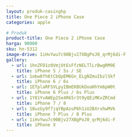 ```yaml
---
layout: produk-casinghp
title: One Piece 2 iPhone Case
categories: apple

# Produk
product-title: One Piece 2 iPhone Case
harga: 90000
sku: hn-5312
image-drive: 1iHvYwu7c90Bjv27XBgPoJ0_qrMj6di-F
gallery:
  - url: 1hnZFD1z0VmjOtEsFfzNELTlLrBwgRM9E
    title: iPhone 5 / 5s / SE
  - url: 1obw8fh6tCbQpEM6Gn_ELgNZmuIbzlSkf
    title: iPhone 6 / 6s
  - url: 1ETplaRFSVLpyIBmEKBUkDoaHhYm6pW0t
    title: iPhone 6 Plus / 6s Plus
  - url: 1Y81YvAWEp25e4R65r3t9yQEiMKxZRCmd
    title: iPhone 7 / 8
  - url: 18uzGy9f7jqYBpAzuP6h1iU2BXrxhwMVk
    title: iPhone 7 Plus / 8 Plus
  - url: 1iHvYwu7c90Bjv27XBgPoJ0_qrMj6di-F
    title: iPhone X
---
```

